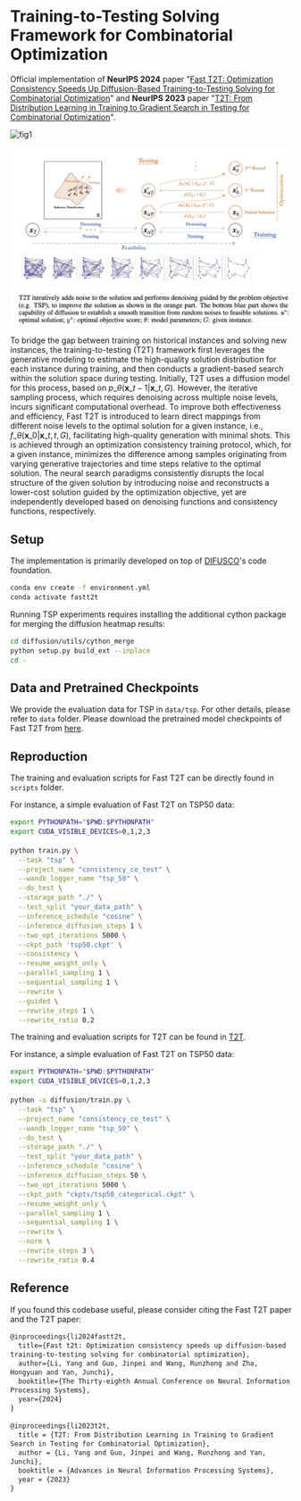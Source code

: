 # Training-to-Testing Solving Framework for Combinatorial Optimization

Official implementation of **NeurIPS 2024** paper "[Fast T2T: Optimization Consistency Speeds Up Diffusion-Based Training-to-Testing Solving for Combinatorial Optimization](https://openreview.net/pdf?id=xDrKZOZEOc)" and **NeurIPS 2023** paper "[T2T: From Distribution Learning in Training to Gradient Search in Testing for Combinatorial Optimization](https://openreview.net/forum?id=JtF0ugNMv2)".

![fig1](figs/fig1.png)

<img src="figs/fig2.png" alt="fig2" style="zoom: 50%;" />

To bridge the gap between training on historical instances and solving new instances, the training-to-testing (T2T) framework first leverages the generative modeling to estimate the high-quality solution distribution for each instance during training, and then conducts a gradient-based search within the solution space during testing. Initially, T2T uses a diffusion model for this process, based on $p\_\theta(\mathbf{x}\_{t-1}|\mathbf{x}\_t,G)$. However, the iterative sampling process, which requires denoising across multiple noise levels, incurs significant computational overhead. To improve both effectiveness and efficiency, Fast T2T is introduced to learn direct mappings from different noise levels to the optimal solution for a given instance, i.e., $f\_\theta(\mathbf{x}\_{0}|\mathbf{x}\_t,t,G)$, facilitating high-quality generation with minimal shots. This is achieved through an optimization consistency training protocol, which, for a given instance, minimizes the difference among samples originating from varying generative trajectories and time steps relative to the optimal solution.  The neural search paradigms consistently disrupts the local structure of the given solution by introducing noise and reconstructs a lower-cost solution guided by the optimization objective, yet are independently developed based on denoising functions and consistency functions, respectively.

## Setup

The implementation is primarily developed on top of [DIFUSCO](https://github.com/Edward-Sun/DIFUSCO)'s code foundation.

```bash
conda env create -f environment.yml
conda activate fastt2t
```

Running TSP experiments requires installing the additional cython package for merging the diffusion heatmap results:

```bash
cd diffusion/utils/cython_merge
python setup.py build_ext --inplace
cd -
```

## Data and Pretrained Checkpoints

We provide the evaluation data for TSP in `data/tsp`. For other details, please refer to `data` folder. Please download the pretrained model checkpoints of Fast T2T from [here](https://drive.google.com/drive/folders/107mbgDsRqp-0Vf16_xDRGVFeDzeRNr-P?usp=sharing). 

## Reproduction

The training and evaluation scripts for Fast T2T can be directly found in `scripts` folder.

For instance, a simple evaluation of Fast T2T on TSP50 data:

```bash
export PYTHONPATH="$PWD:$PYTHONPATH"
export CUDA_VISIBLE_DEVICES=0,1,2,3

python train.py \
  --task "tsp" \
  --project_name "consistency_co_test" \
  --wandb_logger_name "tsp_50" \
  --do_test \
  --storage_path "./" \
  --test_split "your_data_path" \
  --inference_schedule "cosine" \
  --inference_diffusion_steps 1 \
  --two_opt_iterations 5000 \
  --ckpt_path 'tsp50.ckpt' \
  --consistency \
  --resume_weight_only \
  --parallel_sampling 1 \
  --sequential_sampling 1 \
  --rewrite \
  --guided \
  --rewrite_steps 1 \
  --rewrite_ratio 0.2
```

The training and evaluation scripts for T2T can be found in [T2T](https://github.com/Thinklab-SJTU/T2TCO).

For instance, a simple evaluation of Fast T2T on TSP50 data:

```bash
export PYTHONPATH="$PWD:$PYTHONPATH"
export CUDA_VISIBLE_DEVICES=0,1,2,3

python -u diffusion/train.py \
  --task "tsp" \
  --project_name "consistency_co_test" \
  --wandb_logger_name "tsp_50" \
  --do_test \
  --storage_path "./" \
  --test_split "your_data_path" \
  --inference_schedule "cosine" \
  --inference_diffusion_steps 50 \
  --two_opt_iterations 5000 \
  --ckpt_path "ckpts/tsp50_categorical.ckpt" \
  --resume_weight_only \
  --parallel_sampling 1 \
  --sequential_sampling 1 \
  --rewrite \
  --norm \
  --rewrite_steps 3 \
  --rewrite_ratio 0.4
```

## Reference

If you found this codebase useful, please consider citing the Fast T2T paper and the T2T paper:

```
@inproceedings{li2024fastt2t,
  title={Fast t2t: Optimization consistency speeds up diffusion-based training-to-testing solving for combinatorial optimization},
  author={Li, Yang and Guo, Jinpei and Wang, Runzhong and Zha, Hongyuan and Yan, Junchi},
  booktitle={The Thirty-eighth Annual Conference on Neural Information Processing Systems},
  year={2024}
}

@inproceedings{li2023t2t,
  title = {T2T: From Distribution Learning in Training to Gradient Search in Testing for Combinatorial Optimization},
  author = {Li, Yang and Guo, Jinpei and Wang, Runzhong and Yan, Junchi},
  booktitle = {Advances in Neural Information Processing Systems},
  year = {2023}
}
```

